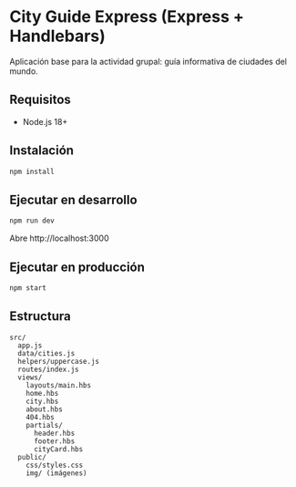 # City Guide Express (Express + Handlebars)

Aplicación base para la actividad grupal: guía informativa de ciudades del mundo.

## Requisitos
- Node.js 18+

## Instalación
```bash
npm install
```

## Ejecutar en desarrollo
```bash
npm run dev
```
Abre http://localhost:3000

## Ejecutar en producción
```bash
npm start
```

## Estructura
```
src/
  app.js
  data/cities.js
  helpers/uppercase.js
  routes/index.js
  views/
    layouts/main.hbs
    home.hbs
    city.hbs
    about.hbs
    404.hbs
    partials/
      header.hbs
      footer.hbs
      cityCard.hbs
  public/
    css/styles.css
    img/ (imágenes)
